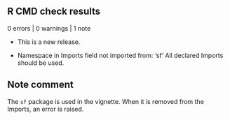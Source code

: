 ## R CMD check results

0 errors | 0 warnings | 1 note

* This is a new release.


* Namespace in Imports field not imported from: ‘sf’
    All declared Imports should be used.

## Note comment

The `sf` package is used in the vignette. When it is removed from the Imports, an error is raised.


